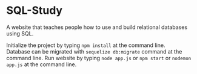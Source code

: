 # SQL-Study
A website that teaches people how to use and build relational databases using SQL.

Initialize the project by typing `npm install` at the command line.  
Database can be migrated with `sequelize db:migrate` command at the command line.
Run website by typing `node app.js` or `npm start` or `nodemon app.js` at the command line.
